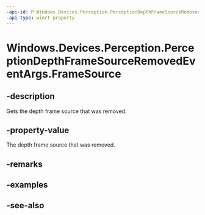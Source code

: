----api-id: P:Windows.Devices.Perception.PerceptionDepthFrameSourceRemovedEventArgs.FrameSource
-api-type: winrt property
---<!-- Property syntaxpublic Windows.Devices.Perception.PerceptionDepthFrameSource FrameSource { get; }--># Windows.Devices.Perception.PerceptionDepthFrameSourceRemovedEventArgs.FrameSource## -descriptionGets the depth frame source that was removed.## -property-valueThe depth frame source that was removed.## -remarks## -examples## -see-also